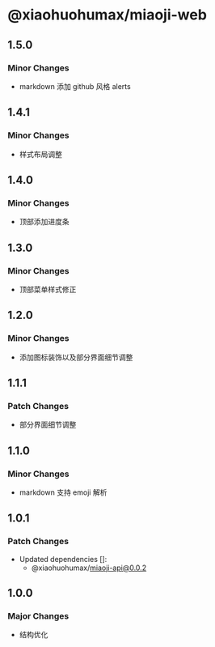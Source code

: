 # @xiaohuohumax/miaoji-web

## 1.5.0

### Minor Changes

- markdown 添加 github 风格 alerts

## 1.4.1

### Minor Changes

- 样式布局调整

## 1.4.0

### Minor Changes

- 顶部添加进度条

## 1.3.0

### Minor Changes

- 顶部菜单样式修正

## 1.2.0

### Minor Changes

- 添加图标装饰以及部分界面细节调整

## 1.1.1

### Patch Changes

- 部分界面细节调整

## 1.1.0

### Minor Changes

- markdown 支持 emoji 解析

## 1.0.1

### Patch Changes

- Updated dependencies []:
  - @xiaohuohumax/miaoji-api@0.0.2

## 1.0.0

### Major Changes

- 结构优化
